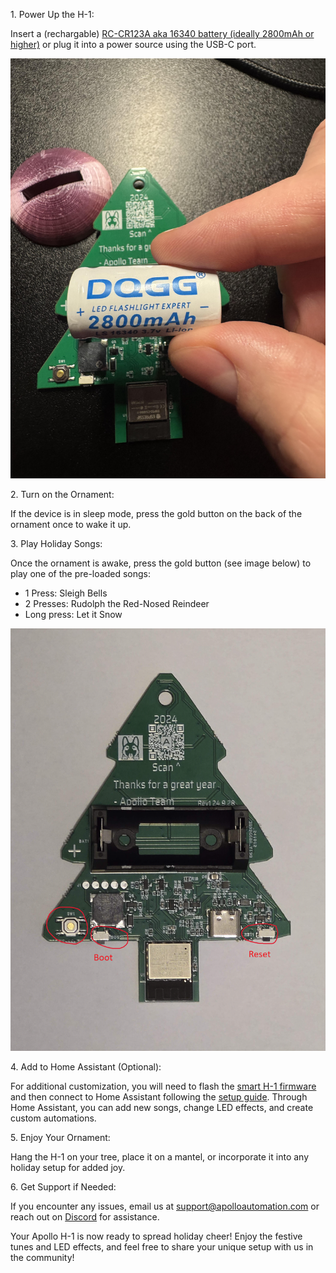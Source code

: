 1\. Power Up the H-1:

Insert a (rechargable) [RC-CR123A aka 16340 battery (ideally 2800mAh or higher)](https://www.amazon.com/dp/B0CSKD7N3D) or plug it into a power source using the USB-C port.

![](../../assets/h-1-battery-insert.jpg)

2\. Turn on the Ornament:

If the device is in sleep mode, press the gold button on the back of the ornament once to wake it up.

3\. Play Holiday Songs:

Once the ornament is awake, press the gold button (see image below) to play one of the pre-loaded songs:

* 1 Press: Sleigh Bells
* 2 Presses: Rudolph the Red-Nosed Reindeer
* Long press: Let it Snow

![](../../assets/screenshot-2024-11-01-015948-1.png)

4\. Add to Home Assistant (Optional):

For additional customization, you will need to flash the [smart H-1 firmware](https://wiki.apolloautomation.com/products/h1/code/) and then connect to Home Assistant following the [setup guide](https://wiki.apolloautomation.com/products/general/setup/getting-started/). Through Home Assistant, you can add new songs, change LED effects, and create custom automations.

5\. Enjoy Your Ornament:

Hang the H-1 on your tree, place it on a mantel, or incorporate it into any holiday setup for added joy.

6\. Get Support if Needed:

If you encounter any issues, email us at support@apolloautomation.com or reach out on [Discord](dsc.gg/apolloautomation) for assistance.

Your Apollo H-1 is now ready to spread holiday cheer! Enjoy the festive tunes and LED effects, and feel free to share your unique setup with us in the community!